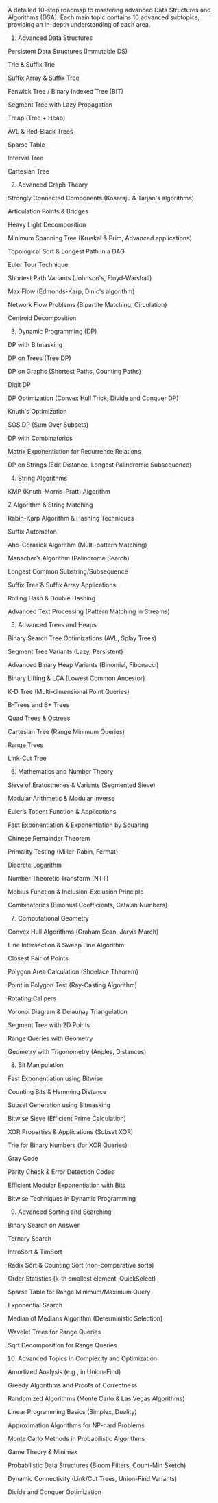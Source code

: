 A detailed 10-step roadmap to mastering advanced Data Structures and Algorithms (DSA). Each main topic contains 10 advanced subtopics, providing an in-depth understanding of each area.

1. Advanced Data Structures

Persistent Data Structures (Immutable DS)

Trie & Suffix Trie

Suffix Array & Suffix Tree

Fenwick Tree / Binary Indexed Tree (BIT)

Segment Tree with Lazy Propagation

Treap (Tree + Heap)

AVL & Red-Black Trees

Sparse Table

Interval Tree

Cartesian Tree


2. Advanced Graph Theory

Strongly Connected Components (Kosaraju & Tarjan's algorithms)

Articulation Points & Bridges

Heavy Light Decomposition

Minimum Spanning Tree (Kruskal & Prim, Advanced applications)

Topological Sort & Longest Path in a DAG

Euler Tour Technique

Shortest Path Variants (Johnson's, Floyd-Warshall)

Max Flow (Edmonds-Karp, Dinic's algorithm)

Network Flow Problems (Bipartite Matching, Circulation)

Centroid Decomposition


3. Dynamic Programming (DP)

DP with Bitmasking

DP on Trees (Tree DP)

DP on Graphs (Shortest Paths, Counting Paths)

Digit DP

DP Optimization (Convex Hull Trick, Divide and Conquer DP)

Knuth's Optimization

SOS DP (Sum Over Subsets)

DP with Combinatorics

Matrix Exponentiation for Recurrence Relations

DP on Strings (Edit Distance, Longest Palindromic Subsequence)


4. String Algorithms

KMP (Knuth-Morris-Pratt) Algorithm

Z Algorithm & String Matching

Rabin-Karp Algorithm & Hashing Techniques

Suffix Automaton

Aho-Corasick Algorithm (Multi-pattern Matching)

Manacher’s Algorithm (Palindrome Search)

Longest Common Substring/Subsequence

Suffix Tree & Suffix Array Applications

Rolling Hash & Double Hashing

Advanced Text Processing (Pattern Matching in Streams)


5. Advanced Trees and Heaps

Binary Search Tree Optimizations (AVL, Splay Trees)

Segment Tree Variants (Lazy, Persistent)

Advanced Binary Heap Variants (Binomial, Fibonacci)

Binary Lifting & LCA (Lowest Common Ancestor)

K-D Tree (Multi-dimensional Point Queries)

B-Trees and B+ Trees

Quad Trees & Octrees

Cartesian Tree (Range Minimum Queries)

Range Trees

Link-Cut Tree


6. Mathematics and Number Theory

Sieve of Eratosthenes & Variants (Segmented Sieve)

Modular Arithmetic & Modular Inverse

Euler’s Totient Function & Applications

Fast Exponentiation & Exponentiation by Squaring

Chinese Remainder Theorem

Primality Testing (Miller-Rabin, Fermat)

Discrete Logarithm

Number Theoretic Transform (NTT)

Mobius Function & Inclusion-Exclusion Principle

Combinatorics (Binomial Coefficients, Catalan Numbers)


7. Computational Geometry

Convex Hull Algorithms (Graham Scan, Jarvis March)

Line Intersection & Sweep Line Algorithm

Closest Pair of Points

Polygon Area Calculation (Shoelace Theorem)

Point in Polygon Test (Ray-Casting Algorithm)

Rotating Calipers

Voronoi Diagram & Delaunay Triangulation

Segment Tree with 2D Points

Range Queries with Geometry

Geometry with Trigonometry (Angles, Distances)


8. Bit Manipulation

Fast Exponentiation using Bitwise

Counting Bits & Hamming Distance

Subset Generation using Bitmasking

Bitwise Sieve (Efficient Prime Calculation)

XOR Properties & Applications (Subset XOR)

Trie for Binary Numbers (for XOR Queries)

Gray Code

Parity Check & Error Detection Codes

Efficient Modular Exponentiation with Bits

Bitwise Techniques in Dynamic Programming


9. Advanced Sorting and Searching

Binary Search on Answer

Ternary Search

IntroSort & TimSort

Radix Sort & Counting Sort (non-comparative sorts)

Order Statistics (k-th smallest element, QuickSelect)

Sparse Table for Range Minimum/Maximum Query

Exponential Search

Median of Medians Algorithm (Deterministic Selection)

Wavelet Trees for Range Queries

Sqrt Decomposition for Range Queries


10. Advanced Topics in Complexity and Optimization

Amortized Analysis (e.g., in Union-Find)

Greedy Algorithms and Proofs of Correctness

Randomized Algorithms (Monte Carlo & Las Vegas Algorithms)

Linear Programming Basics (Simplex, Duality)

Approximation Algorithms for NP-hard Problems

Monte Carlo Methods in Probabilistic Algorithms

Game Theory & Minimax

Probabilistic Data Structures (Bloom Filters, Count-Min Sketch)

Dynamic Connectivity (Link/Cut Trees, Union-Find Variants)

Divide and Conquer Optimization


